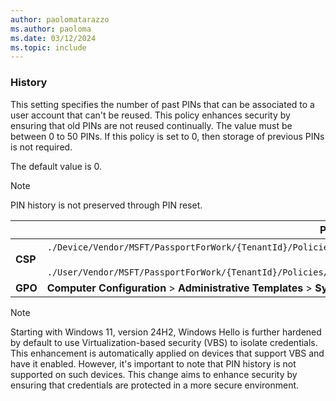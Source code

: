 ```yaml
---
author: paolomatarazzo
ms.author: paoloma
ms.date: 03/12/2024
ms.topic: include
---
```


### History

This setting specifies the number of past PINs that can be associated to a user account that can't be reused. This policy enhances security by ensuring that old PINs are not reused continually. The value must be between 0 to 50 PINs. If this policy is set to 0, then storage of previous PINs is not required.

The default value is 0.

> [!NOTE]
> PIN history is not preserved through PIN reset.

|  | Path |
|--|--|
| **CSP** | `./Device/Vendor/MSFT/PassportForWork/{TenantId}/Policies/PINComplexity/`[devicetenantidpoliciespincomplexityhistory](/windows/client-management/mdm/passportforwork-csp#devicetenantidpoliciespincomplexityhistory)<br><br>`./User/Vendor/MSFT/PassportForWork/{TenantId}/Policies/PINComplexity/`[usertenantidpoliciespincomplexityhistory](/windows/client-management/mdm/passportforwork-csp#usertenantidpoliciespincomplexityhistory) |
| **GPO** | **Computer Configuration** > **Administrative Templates** > **System** > **PIN Complexity** |

> [!NOTE]
> Starting with Windows 11, version 24H2, Windows Hello is further hardened by default to use Virtualization-based security (VBS) to isolate credentials. This enhancement is automatically applied on devices that support VBS and have it enabled. However, it's important to note that PIN history is not supported on such devices. This change aims to enhance security by ensuring that credentials are protected in a more secure environment.
